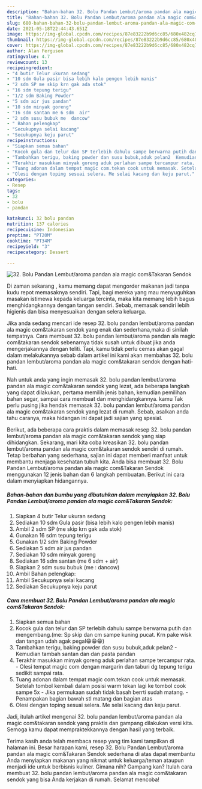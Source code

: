 ```yaml
---
description: "Bahan-bahan 32. Bolu Pandan Lembut/aroma pandan ala magic com&amp;amp;Takaran Sendok yang nikmat Untuk Jualan"
title: "Bahan-bahan 32. Bolu Pandan Lembut/aroma pandan ala magic com&amp;amp;Takaran Sendok yang nikmat Untuk Jualan"
slug: 680-bahan-bahan-32-bolu-pandan-lembut-aroma-pandan-ala-magic-com-and-amp-takaran-sendok-yang-nikmat-untuk-jualan
date: 2021-05-18T22:44:43.651Z
image: https://img-global.cpcdn.com/recipes/87e83222b9d6cc85/680x482cq70/32-bolu-pandan-lembutaroma-pandan-ala-magic-comtakaran-sendok-foto-resep-utama.jpg
thumbnail: https://img-global.cpcdn.com/recipes/87e83222b9d6cc85/680x482cq70/32-bolu-pandan-lembutaroma-pandan-ala-magic-comtakaran-sendok-foto-resep-utama.jpg
cover: https://img-global.cpcdn.com/recipes/87e83222b9d6cc85/680x482cq70/32-bolu-pandan-lembutaroma-pandan-ala-magic-comtakaran-sendok-foto-resep-utama.jpg
author: Alan Ferguson
ratingvalue: 4.7
reviewcount: 13
recipeingredient:
- "4 butir Telur ukuran sedang"
- "10 sdm Gula pasir bisa lebih kalo pengen lebih manis"
- "2 sdm SP me skip krn gak ada stok"
- "16 sdm tepung terigu"
- "1/2 sdm Baking Powder"
- "5 sdm air jus pandan"
- "10 sdm minyak goreng"
- "16 sdm santan me 6 sdm  air"
- "2 sdm susu bubuk me  dancow"
- " Bahan pelengkap"
- "Secukupnya selai kacang"
- "Secukupnya keju parut"
recipeinstructions:
- "Siapkan semua bahan"
- "Kocok gula dan telur dan SP terlebih dahulu sampe berwarna putih dan mengembang.(me: Sp skip dan cm sampe kuning pucat. Krn pake wisk dan tangan udah agak pegal😁😁😁)"
- "Tambahkan terigu, baking powder dan susu bubuk,aduk pelan2  Kemudian tambah santan dan dan pasta pandan"
- "Terakhir masukkan minyak goreng aduk perlahan sampe tercampur rata. Olesi tempat magic com dengan margarin dan taburi dg tepung terigu sedikit sampai rata."
- "Tuang adonan dalam tempat magic com.tekan cook untuk memasak. Setelah tombol kembali dalam posisi warm tekan lagi ke tombol cook sampe 5x Jika permukaan sudah tidak basah berrti sudah matang. Penampakan bagian bawah stl matang dan bagian atas"
- "Olesi dengan toping sesuai selera. Me selai kacang dan keju parut."
categories:
- Resep
tags:
- 32
- bolu
- pandan

katakunci: 32 bolu pandan 
nutrition: 137 calories
recipecuisine: Indonesian
preptime: "PT20M"
cooktime: "PT34M"
recipeyield: "3"
recipecategory: Dessert

---
```



![32. Bolu Pandan Lembut/aroma pandan ala magic com&amp;Takaran Sendok](https://img-global.cpcdn.com/recipes/87e83222b9d6cc85/680x482cq70/32-bolu-pandan-lembutaroma-pandan-ala-magic-comtakaran-sendok-foto-resep-utama.jpg)

Di zaman  sekarang , kamu memang dapat mengorder makanan jadi tanpa kudu repot memasaknya sendiri. Tapi, bagi mereka yang mau menyuguhkan masakan istimewa kepada keluarga tercinta, maka kita memang lebih bagus menghidangkannya dengan tangan sendiri. Sebab, memasak sendiri lebih higienis dan bisa menyesuaikan dengan selera keluarga.

Jika anda sedang mencari ide resep 32. bolu pandan lembut/aroma pandan ala magic com&amp;takaran sendok yang enak dan sederhana,maka di sinilah tempatnya. Cara membuat 32. bolu pandan lembut/aroma pandan ala magic com&amp;takaran sendok  sebenarnya tidak susah untuk dibuat jika anda mengerjakannya dengan teliti. Tapi, kamu tidak perlu cemas akan gagal dalam melakukannya 
sebab dalam artikel ini kami akan membahas 32. bolu pandan lembut/aroma pandan ala magic com&amp;takaran sendok dengan hati-hati.  



Nah untuk anda yang ingin memasak 32. bolu pandan lembut/aroma pandan ala magic com&amp;takaran sendok yang lezat, ada beberapa langkah yang dapat dilakukan, pertama memilih jenis bahan, kemudian pemilihan bahan segar, sampai cara membuat dan menghidangkannya. kamu Tak perlu pusing jika hendak memasak 32. bolu pandan lembut/aroma pandan ala magic com&amp;takaran sendok yang lezat di rumah. Sebab, asalkan anda  tahu caranya, maka hidangan ini dapat jadi sajian yang spesial.

Berikut, ada beberapa cara praktis  dalam memasak resep 32. bolu pandan lembut/aroma pandan ala magic com&amp;takaran sendok yang siap dihidangkan. Sekarang, mari kita coba kreasikan 32. bolu pandan lembut/aroma pandan ala magic com&amp;takaran sendok sendiri di rumah. Tetap berbahan yang sederhana, sajian ini dapat memberi manfaat untuk membantu menjaga kesehatan tubuh kita. Anda bisa membuat 32. Bolu Pandan Lembut/aroma pandan ala magic com&amp;Takaran Sendok menggunakan 12 jenis bahan dan 6 langkah pembuatan. Berikut ini cara dalam menyiapkan hidangannya.

<!--inarticleads1-->

##### Bahan-bahan dan bumbu yang dibutuhkan dalam menyiapkan 32. Bolu Pandan Lembut/aroma pandan ala magic com&amp;Takaran Sendok:

1. Siapkan 4 butir Telur ukuran sedang
1. Sediakan 10 sdm Gula pasir (bisa lebih kalo pengen lebih manis)
1. Ambil 2 sdm SP (me skip krn gak ada stok)
1. Gunakan 16 sdm tepung terigu
1. Gunakan 1/2 sdm Baking Powder
1. Sediakan 5 sdm air jus pandan
1. Sediakan 10 sdm minyak goreng
1. Sediakan 16 sdm santan (me 6 sdm + air)
1. Siapkan 2 sdm susu bubuk (me : dancow)
1. Ambil  Bahan pelengkap:
1. Ambil Secukupnya selai kacang
1. Sediakan Secukupnya keju parut




<!--inarticleads2-->

##### Cara membuat 32. Bolu Pandan Lembut/aroma pandan ala magic com&amp;Takaran Sendok:

1. Siapkan semua bahan
1. Kocok gula dan telur dan SP terlebih dahulu sampe berwarna putih dan mengembang.(me: Sp skip dan cm sampe kuning pucat. Krn pake wisk dan tangan udah agak pegal😁😁😁)
1. Tambahkan terigu, baking powder dan susu bubuk,aduk pelan2  - Kemudian tambah santan dan dan pasta pandan
1. Terakhir masukkan minyak goreng aduk perlahan sampe tercampur rata. - Olesi tempat magic com dengan margarin dan taburi dg tepung terigu sedikit sampai rata.
1. Tuang adonan dalam tempat magic com.tekan cook untuk memasak. Setelah tombol kembali dalam posisi warm tekan lagi ke tombol cook sampe 5x - Jika permukaan sudah tidak basah berrti sudah matang. - Penampakan bagian bawah stl matang dan bagian atas
1. Olesi dengan toping sesuai selera. Me selai kacang dan keju parut.




Jadi, itulah artikel mengenai  32. bolu pandan lembut/aroma pandan ala magic com&amp;takaran sendok  yang praktis dan gampang dilakukan versi kita. Semoga kamu dapat mempraktekkannya dengan hasil yang terbaik. 

Terima kasih anda telah membaca resep yang tim kami tampilkan di halaman ini. Besar harapan kami, resep  32. Bolu Pandan Lembut/aroma pandan ala magic com&amp;Takaran Sendok sederhana di atas dapat membantu Anda menyiapkan makanan yang nikmat untuk keluarga/teman ataupun menjadi ide untuk berbisnis kuliner. Gimana nih? Gampang kan? Itulah cara membuat 32. bolu pandan lembut/aroma pandan ala magic com&amp;takaran sendok yang bisa Anda kerjakan di rumah. Selamat mencoba!

